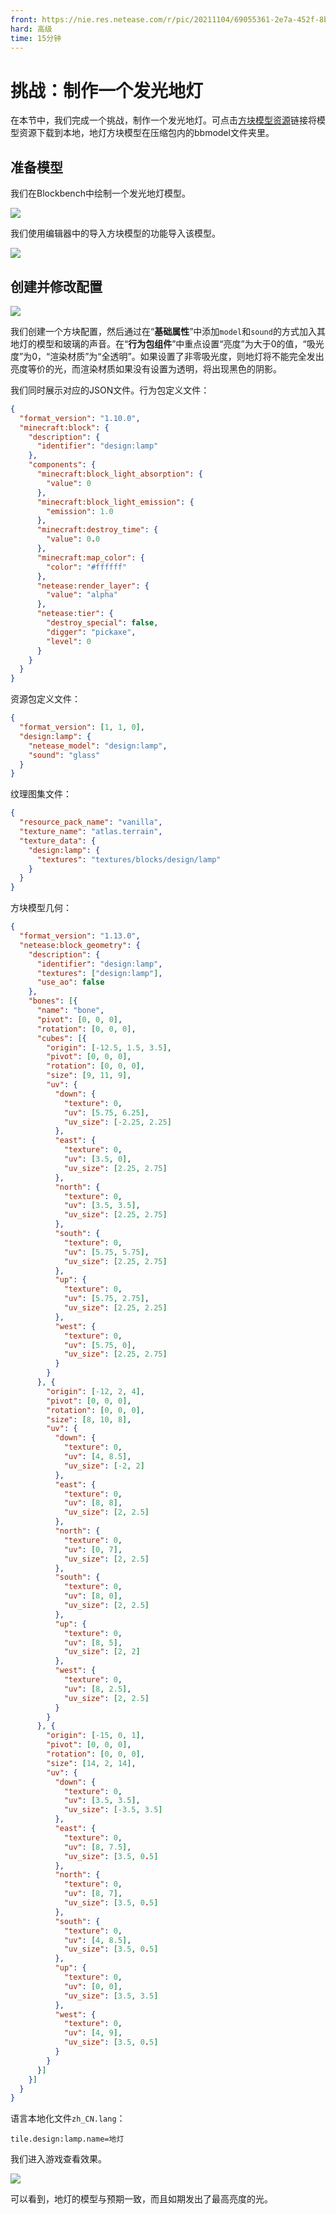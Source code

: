 ```yaml
---
front: https://nie.res.netease.com/r/pic/20211104/69055361-2e7a-452f-8b1a-f23e1262a03a.jpg
hard: 高级
time: 15分钟
---
```


# 挑战：制作一个发光地灯

在本节中，我们完成一个挑战，制作一个发光地灯。可点击[方块模型资源](https://g79.gdl.netease.com/addonguide-10.zip)链接将模型资源下载到本地，地灯方块模型在压缩包内的bbmodel文件夹里。

## 准备模型

我们在Blockbench中绘制一个发光地灯模型。

![](./images/10.3_model.png)

我们使用编辑器中的导入方块模型的功能导入该模型。

![](./images/10.3_model_import.png)

## 创建并修改配置

![](./images/10.3_block_config.png)

我们创建一个方块配置，然后通过在“**基础属性**”中添加`model`和`sound`的方式加入其地灯的模型和玻璃的声音。在“**行为包组件**”中重点设置“亮度”为大于0的值，“吸光度”为0，“渲染材质”为“全透明”。如果设置了非零吸光度，则地灯将不能完全发出亮度等价的光，而渲染材质如果没有设置为透明，将出现黑色的阴影。

我们同时展示对应的JSON文件。行为包定义文件：

```json
{
  "format_version": "1.10.0",
  "minecraft:block": {
    "description": {
      "identifier": "design:lamp"
    },
    "components": {
      "minecraft:block_light_absorption": {
        "value": 0
      },
      "minecraft:block_light_emission": {
        "emission": 1.0
      },
      "minecraft:destroy_time": {
        "value": 0.0
      },
      "minecraft:map_color": {
        "color": "#ffffff"
      },
      "netease:render_layer": {
        "value": "alpha"
      },
      "netease:tier": {
        "destroy_special": false,
        "digger": "pickaxe",
        "level": 0
      }
    }
  }
}
```

资源包定义文件：

```json
{
  "format_version": [1, 1, 0],
  "design:lamp": {
    "netease_model": "design:lamp",
    "sound": "glass"
  }
}
```

纹理图集文件：

```json
{
  "resource_pack_name": "vanilla",
  "texture_name": "atlas.terrain",
  "texture_data": {
    "design:lamp": {
      "textures": "textures/blocks/design/lamp"
    }
  }
}
```

方块模型几何：

```json
{
  "format_version": "1.13.0",
  "netease:block_geometry": {
    "description": {
      "identifier": "design:lamp",
      "textures": ["design:lamp"],
      "use_ao": false
    },
    "bones": [{
      "name": "bone",
      "pivot": [0, 0, 0],
      "rotation": [0, 0, 0],
      "cubes": [{
        "origin": [-12.5, 1.5, 3.5],
        "pivot": [0, 0, 0],
        "rotation": [0, 0, 0],
        "size": [9, 11, 9],
        "uv": {
          "down": {
            "texture": 0,
            "uv": [5.75, 6.25],
            "uv_size": [-2.25, 2.25]
          },
          "east": {
            "texture": 0,
            "uv": [3.5, 0],
            "uv_size": [2.25, 2.75]
          },
          "north": {
            "texture": 0,
            "uv": [3.5, 3.5],
            "uv_size": [2.25, 2.75]
          },
          "south": {
            "texture": 0,
            "uv": [5.75, 5.75],
            "uv_size": [2.25, 2.75]
          },
          "up": {
            "texture": 0,
            "uv": [5.75, 2.75],
            "uv_size": [2.25, 2.25]
          },
          "west": {
            "texture": 0,
            "uv": [5.75, 0],
            "uv_size": [2.25, 2.75]
          }
        }
      }, {
        "origin": [-12, 2, 4],
        "pivot": [0, 0, 0],
        "rotation": [0, 0, 0],
        "size": [8, 10, 8],
        "uv": {
          "down": {
            "texture": 0,
            "uv": [4, 8.5],
            "uv_size": [-2, 2]
          },
          "east": {
            "texture": 0,
            "uv": [8, 8],
            "uv_size": [2, 2.5]
          },
          "north": {
            "texture": 0,
            "uv": [0, 7],
            "uv_size": [2, 2.5]
          },
          "south": {
            "texture": 0,
            "uv": [8, 0],
            "uv_size": [2, 2.5]
          },
          "up": {
            "texture": 0,
            "uv": [8, 5],
            "uv_size": [2, 2]
          },
          "west": {
            "texture": 0,
            "uv": [8, 2.5],
            "uv_size": [2, 2.5]
          }
        }
      }, {
        "origin": [-15, 0, 1],
        "pivot": [0, 0, 0],
        "rotation": [0, 0, 0],
        "size": [14, 2, 14],
        "uv": {
          "down": {
            "texture": 0,
            "uv": [3.5, 3.5],
            "uv_size": [-3.5, 3.5]
          },
          "east": {
            "texture": 0,
            "uv": [8, 7.5],
            "uv_size": [3.5, 0.5]
          },
          "north": {
            "texture": 0,
            "uv": [8, 7],
            "uv_size": [3.5, 0.5]
          },
          "south": {
            "texture": 0,
            "uv": [4, 8.5],
            "uv_size": [3.5, 0.5]
          },
          "up": {
            "texture": 0,
            "uv": [0, 0],
            "uv_size": [3.5, 3.5]
          },
          "west": {
            "texture": 0,
            "uv": [4, 9],
            "uv_size": [3.5, 0.5]
          }
        }
      }]
    }]
  }
}
```

语言本地化文件`zh_CN.lang`：

```lang
tile.design:lamp.name=地灯
```

我们进入游戏查看效果。

![](./images/10.3_in-game.png)

可以看到，地灯的模型与预期一致，而且如期发出了最高亮度的光。